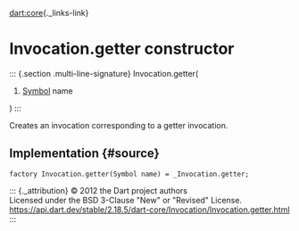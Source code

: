 [dart:core](../../dart-core/dart-core-library){._links-link}

Invocation.getter constructor
=============================

::: {.section .multi-line-signature}
Invocation.getter(

1.  [Symbol](../symbol-class) name

)
:::

Creates an invocation corresponding to a getter invocation.

Implementation {#source}
--------------

``` {.language-dart data-language="dart"}
factory Invocation.getter(Symbol name) = _Invocation.getter;
```

::: {._attribution}
© 2012 the Dart project authors\
Licensed under the BSD 3-Clause \"New\" or \"Revised\" License.\
<https://api.dart.dev/stable/2.18.5/dart-core/Invocation/Invocation.getter.html>
:::
